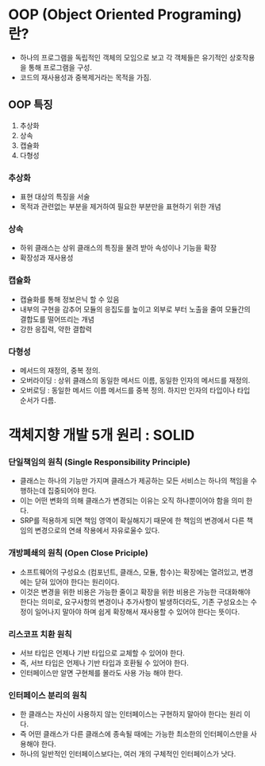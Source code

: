 # OOP (Object Oriented Programing) 란?
- 하나의 프로그램을 독립적인 객체의 모임으로 보고 각 객체들은 유기적인 상호작용을 통해 프로그램을 구성.
- 코드의 재사용성과 중복제거라는 목적을 가짐.

## OOP 특징
1. 추상화
2. 상속
3. 캡슐화
4. 다형성

### 추상화
- 표현 대상의 특징을 서술
- 목적과 관련없는 부분을 제거하여 필요한 부분만을 표현하기 위한 개념

### 상속
- 하위 클래스는 상위 클래스의 특징을 물려 받아 속성이나 기능을 확장
- 확장성과 재사용성

### 캡슐화
- 캡슐화를 통해 정보은닉 할 수 있음
- 내부의 구현을 감추어 모듈의 응집도를 높이고 외부로 부터 노출을 줄여 모듈간의 결합도를 떨어뜨리는 개념
- 강한 응집력, 약한 결합력

### 다형성
- 메서드의 재정의, 중복 정의.
- 오버라이딩 : 상위 클래스의 동일한 메서드 이름, 동일한 인자의 메서드를 재정의.
- 오버로딩 : 동일한 메서드 이름 메서드를 중복 정의. 하지만 인자의 타입이나 타입 순서가 다름.

# 객체지향 개발 5개 원리 : SOLID

### 단일책임의 원칙 (Single Responsibility Principle)
- 클래스는 하나의 기능만 가지며 클래스가 제공하는 모든 서비스는 하나의 책임을 수행하는데 집중되어야 한다.
- 이는 어떤 변화의 의해 클래스가 변경되는 이유는 오직 하나뿐이어야 함을 의미 한다.
- SRP를 적용하게 되면 책임 영역이 확실해지기 때문에 한 책임의 변경에서 다른 책임의 변경으로의 연쇄 작용에서 자유로울수 있다.

### 개방폐쇄의 원칙 (Open Close Priciple)
- 소프트웨어의 구성요소 (컴포넌트, 클래스, 모듈, 함수)는 확장에는 열려있고, 변경에는 닫혀 있어야 한다는 원리이다.
- 이것은 변경을 위한 비용은 가능한 줄이고 확장을 위한 비용은 가능한 극대화해야 한다는 의미로, 
요구사항의 변경이나 추가사항이 발생하더라도, 기존 구성요소는 수정이 일어나지 말아야 하며 쉽게 확장해서 재사용할 수 있어야 한다는 뜻이다.

### 리스코프 치환 원칙
- 서브 타입은 언제나 기반 타입으로 교체할 수 있어야 한다.
- 즉, 서브 타입은 언제나 기반 타입과 호환될 수 있어야 한다.
- 인터페이스만 알면 구현체를 몰라도 사용 가능 해야 한다.

### 인터페이스 분리의 원칙
- 한 클래스는 자신이 사용하지 않는 인터페이스는 구현하지 말아야 한다는 원리 이다.
- 즉 어떤 클래스가 다른 클래스에 종속될 때에는 가능한 최소한의 인터페이스만을 사용해야 한다.
- 하나의 일반적인 인터페이스보다는, 여러 개의 구체적인 인터페이스가 낫다.